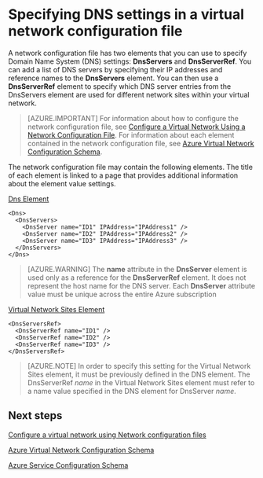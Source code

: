 <properties 
   pageTitle="Specifying a DNS Settings in a Virtual Network Configuration File | Azure"
   description="How to change DNS server settings in a virtual network using a virtual network configuration file"
   services="virtual-network"
   documentationCenter="na"
   authors="joaoma"
   manager="carmonm"
   editor="tysonn" />
<tags
	ms.service="virtual-network"
	ms.date="08/25/2015"
	wacn.date=""/>

# Specifying DNS settings in a virtual network configuration file

A network configuration file has two elements that you can use to specify Domain Name System (DNS) settings: **DnsServers** and **DnsServerRef**. You can add a list of DNS servers by specifying their IP addresses and reference names to the **DnsServers** element. You can then use a **DnsServerRef** element to specify which DNS server entries from the DnsServers element are used for different network sites within your virtual network.

>[AZURE.IMPORTANT] For information about how to configure the network configuration file, see [Configure a Virtual Network Using a Network Configuration File](/documentation/articles/virtual-networks-using-network-configuration-file). For information about each element contained in the network configuration file, see [Azure Virtual Network Configuration Schema](https://msdn.microsoft.com/zh-cn/library/azure/jj157100.aspx).

The network configuration file may contain the following elements. The title of each element is linked to a page that provides additional information about the element value settings.

[Dns Element](https://msdn.microsoft.com/zh-cn/library/azure/jj157100)

    <Dns>
      <DnsServers>
        <DnsServer name="ID1" IPAddress="IPAddress1" />
        <DnsServer name="ID2" IPAddress="IPAddress2" />
        <DnsServer name="ID3" IPAddress="IPAddress3" />
      </DnsServers>
    </Dns>

>[AZURE.WARNING] The **name** attribute in the **DnsServer** element is used only as a reference for the **DnsServerRef** element. It does not represent the host name for the DNS server. Each **DnsServer** attribute value must be unique across the entire Azure subscription

[Virtual Network Sites Element](https://msdn.microsoft.com/zh-cn/library/azure/jj157100)

	<DnsServersRef>
	  <DnsServerRef name="ID1" />
	  <DnsServerRef name="ID2" />
	  <DnsServerRef name="ID3" />
	</DnsServersRef>

>[AZURE.NOTE] In order to specify this setting for the Virtual Network Sites element, it must be previously defined in the DNS element. The DnsServerRef *name* in the Virtual Network Sites element must refer to a name value specified in the DNS element for DnsServer *name*.

## Next steps

[Configure a virtual network using Network configuration files](/documentation/articles/virtual-networks-using-network-configuration-file)

[Azure Virtual Network Configuration Schema](https://msdn.microsoft.com/zh-cn/library/azure/jj157100)

[Azure Service Configuration Schema](https://msdn.microsoft.com/zh-cn/library/azure/ee758710)
